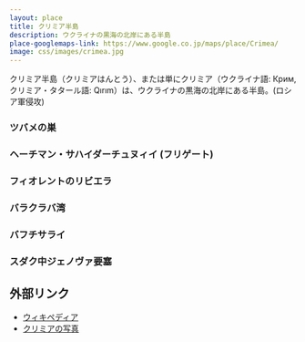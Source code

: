 ```yaml
---
layout: place
title: クリミア半島
description: ウクライナの黒海の北岸にある半島
place-googlemaps-link: https://www.google.co.jp/maps/place/Crimea/
image: css/images/crimea.jpg
---
```

クリミア半島（クリミアはんとう）、または単にクリミア（ウクライナ語: Крим, クリミア・タタール語: Qırım）は、ウクライナの黒海の北岸にある半島。(ロシア軍侵攻)

### ツバメの巣
<div class='lazyload' about='https://farm5.static.flickr.com/4024/4662780391_64950c212c_b.jpg'>
<!--
<a href='https://www.flickr.com/photos/massalim/4662780391/' target='_blank'><img xmlns:dct='http://purl.org/dc/terms/' href='http://purl.org/dc/dcmitype/StillImage' rel='dct:type' src='https://farm5.static.flickr.com/4024/4662780391_64950c212c_b.jpg' alt='Ласточкино гнездо by Fr Maxim Massalitin, on Flickr' title='Ласточкино гнездо by Fr Maxim Massalitin, on Flickr' border='0'/></a><br/><a rel='license' href='http://creativecommons.org/licenses/by-sa/2.0/' target='_blank'><img src='http://i.creativecommons.org/l/by-sa/2.0/80x15.png' alt='Creative Commons Creative Commons Attribution-Share Alike 2.0 Generic License' title='Creative Commons Creative Commons Attribution-Share Alike 2.0 Generic License' border='0' align='left'></a>&nbsp; &nbsp;by&nbsp;<a href='https://www.flickr.com/people/massalim/' target='_blank'>&nbsp;</a><a xmlns:cc='http://creativecommons.org/ns#' rel='cc:attributionURL' property='cc:attributionName' href='https://www.flickr.com/people/massalim/' target='_blank'>Fr Maxim Massalitin</a><a href='http://www.imagecodr.org/' target='_blank'>&nbsp;</a>
-->
</div>

### ヘーチマン・サハイダーチュヌィイ (フリゲート)
<div class='lazyload' about='https://farm8.static.flickr.com/7119/7428049628_7611e29d68_b.jpg'>
<!--
<a href='https://www.flickr.com/photos/ashenwolf/7428049628/' target='_blank'><img xmlns:dct='http://purl.org/dc/terms/' href='http://purl.org/dc/dcmitype/StillImage' rel='dct:type' src='https://farm8.static.flickr.com/7119/7428049628_7611e29d68_b.jpg' alt='Ukrainian Frigate U130 &rdquo;Hetman Sahaydach by Wolfhowl, on Flickr' title='Ukrainian Frigate U130 &rdquo;Hetman Sahaydach by Wolfhowl, on Flickr' border='0'/></a><br/><a rel='license' href='http://creativecommons.org/licenses/by-nc/2.0/' target='_blank'><img src='http://i.creativecommons.org/l/by-nc/2.0/80x15.png' alt='Creative Commons Creative Commons Attribution-Noncommercial 2.0 Generic License' title='Creative Commons Creative Commons Attribution-Noncommercial 2.0 Generic License' border='0' align='left'></a>&nbsp; &nbsp;by&nbsp;<a href='https://www.flickr.com/people/ashenwolf/' target='_blank'>&nbsp;</a><a xmlns:cc='http://creativecommons.org/ns#' rel='cc:attributionURL' property='cc:attributionName' href='https://www.flickr.com/people/ashenwolf/' target='_blank'>Wolfhowl</a><a href='http://www.imagecodr.org/' target='_blank'>&nbsp;</a>
-->
</div>

### フィオレントのリビエラ
<div class='lazyload' about='https://farm7.static.flickr.com/6067/6147001554_d5dc0306f0_b.jpg'>
<!--
<a href='https://www.flickr.com/photos/23929337@N02/6147001554/' target='_blank'><img xmlns:dct='http://purl.org/dc/terms/' href='http://purl.org/dc/dcmitype/StillImage' rel='dct:type' src='https://farm7.static.flickr.com/6067/6147001554_d5dc0306f0_b.jpg' alt='Fiolent riviera by nejix, on Flickr' title='Fiolent riviera by nejix, on Flickr' border='0'/></a><br/><a rel='license' href='http://creativecommons.org/licenses/by-nc-sa/2.0/' target='_blank'><img src='http://i.creativecommons.org/l/by-nc-sa/2.0/80x15.png' alt='Creative Commons Creative Commons Attribution-Noncommercial-Share Alike 2.0 Generic License' title='Creative Commons Creative Commons Attribution-Noncommercial-Share Alike 2.0 Generic License' border='0' align='left'></a>&nbsp; &nbsp;by&nbsp;<a href='https://www.flickr.com/people/23929337@N02/' target='_blank'>&nbsp;</a><a xmlns:cc='http://creativecommons.org/ns#' rel='cc:attributionURL' property='cc:attributionName' href='https://www.flickr.com/people/23929337@N02/' target='_blank'>nejix</a><a href='http://www.imagecodr.org/' target='_blank'>&nbsp;</a>
-->
</div>

### バラクラバ湾
<div class='lazyload' about='https://farm7.static.flickr.com/6195/6146448977_d7f2d680af_b.jpg'>
<!--
<a href='https://www.flickr.com/photos/23929337@N02/6146448977/' target='_blank'><img xmlns:dct='http://purl.org/dc/terms/' href='http://purl.org/dc/dcmitype/StillImage' rel='dct:type' src='https://farm7.static.flickr.com/6195/6146448977_d7f2d680af_b.jpg' alt='Balaklava by nejix, on Flickr' title='Balaklava by nejix, on Flickr' border='0'/></a><br/><a rel='license' href='http://creativecommons.org/licenses/by-nc-sa/2.0/' target='_blank'><img src='http://i.creativecommons.org/l/by-nc-sa/2.0/80x15.png' alt='Creative Commons Creative Commons Attribution-Noncommercial-Share Alike 2.0 Generic License' title='Creative Commons Creative Commons Attribution-Noncommercial-Share Alike 2.0 Generic License' border='0' align='left'></a>&nbsp; &nbsp;by&nbsp;<a href='https://www.flickr.com/people/23929337@N02/' target='_blank'>&nbsp;</a><a xmlns:cc='http://creativecommons.org/ns#' rel='cc:attributionURL' property='cc:attributionName' href='https://www.flickr.com/people/23929337@N02/' target='_blank'>nejix</a><a href='http://www.imagecodr.org/' target='_blank'>&nbsp;</a>
-->
</div>

### バフチサライ
<div class='lazyload' about='https://farm4.static.flickr.com/3798/9718040894_92dfe66525_b.jpg'>
<!--
<a href='https://www.flickr.com/photos/restlessglobetrotter/9718040894/' target='_blank'><img xmlns:dct='http://purl.org/dc/terms/' href='http://purl.org/dc/dcmitype/StillImage' rel='dct:type' src='https://farm4.static.flickr.com/3798/9718040894_92dfe66525_b.jpg' alt='Bakhchysarai by xJason.Rogersx, on Flickr' title='Bakhchysarai by xJason.Rogersx, on Flickr' border='0'/></a><br/><a rel='license' href='http://creativecommons.org/licenses/by/2.0/' target='_blank'><img src='http://i.creativecommons.org/l/by/2.0/80x15.png' alt='Creative Commons Creative Commons Attribution 2.0 Generic License' title='Creative Commons Creative Commons Attribution 2.0 Generic License' border='0' align='left'></a>&nbsp; &nbsp;by&nbsp;<a href='https://www.flickr.com/people/restlessglobetrotter/' target='_blank'>&nbsp;</a><a xmlns:cc='http://creativecommons.org/ns#' rel='cc:attributionURL' property='cc:attributionName' href='https://www.flickr.com/people/restlessglobetrotter/' target='_blank'>xJason.Rogersx</a><a href='http://www.imagecodr.org/' target='_blank'>&nbsp;</a>
-->
</div>

### スダク中ジェノヴァ要塞
<div class='lazyload' about='https://farm3.static.flickr.com/2856/9549000716_60ea8982e5_b.jpg'>
<!--
<a href='https://www.flickr.com/photos/alexxx-malev/9549000716/' target='_blank'><img xmlns:dct='http://purl.org/dc/terms/' href='http://purl.org/dc/dcmitype/StillImage' rel='dct:type' src='https://farm3.static.flickr.com/2856/9549000716_60ea8982e5_b.jpg' alt='Sudak 6 by Alexxx1979, on Flickr' title='Sudak 6 by Alexxx1979, on Flickr' border='0'/></a><br/><a rel='license' href='http://creativecommons.org/licenses/by-sa/2.0/' target='_blank'><img src='http://i.creativecommons.org/l/by-sa/2.0/80x15.png' alt='Creative Commons Creative Commons Attribution-Share Alike 2.0 Generic License' title='Creative Commons Creative Commons Attribution-Share Alike 2.0 Generic License' border='0' align='left'></a>&nbsp; &nbsp;by&nbsp;<a href='https://www.flickr.com/people/alexxx-malev/' target='_blank'>&nbsp;</a><a xmlns:cc='http://creativecommons.org/ns#' rel='cc:attributionURL' property='cc:attributionName' href='https://www.flickr.com/people/alexxx-malev/' target='_blank'>Alexxx1979</a><a href='http://www.imagecodr.org/' target='_blank'>&nbsp;</a>
-->
</div>

## 外部リンク

* <a href="http://ja.wikipedia.org/wiki/%E3%82%AF%E3%83%AA%E3%83%9F%E3%82%A2%E5%8D%8A%E5%B3%B6">ウィキペディア</a>
* <a href="http://travel.nationalgeographic.com/travel/best-trips-2013/crimea-ukraine-photos/">クリミアの写真</a>
